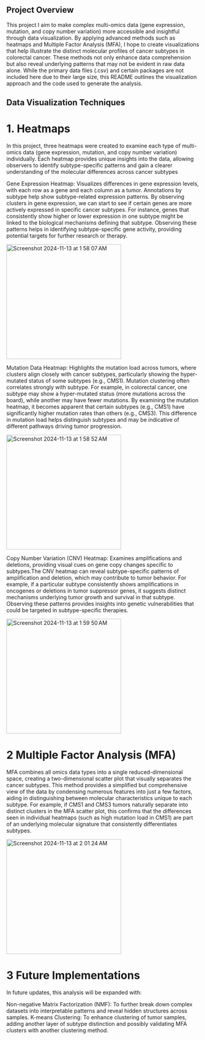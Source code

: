 ## Project Overview

This project I aim to make complex multi-omics data (gene expression, mutation, and copy number variation) more accessible and insightful through data visualization. By applying advanced methods such as heatmaps and Multiple Factor Analysis (MFA), I hope to create visualizations that help illustrate the distinct molecular profiles of cancer subtypes in colorectal cancer. These methods not only enhance data comprehension but also reveal underlying patterns that may not be evident in raw data alone. While the primary data files (.csv) and certain packages are not included here due to their large size, this README outlines the visualization approach and the code used to generate the analysis.

## Data Visualization Techniques
# 1. Heatmaps
In this project, three heatmaps were created to examine each type of multi-omics data (gene expression, mutation, and copy number variation) individually. Each heatmap provides unique insights into the data, allowing observers to identify subtype-specific patterns and gain a clearer understanding of the molecular differences across cancer subtypes

Gene Expression Heatmap: Visualizes differences in gene expression levels, with each row as a gene and each column as a tumor. Annotations by subtype help show subtype-related expression patterns. By observing clusters in gene expression, we can start to see if certain genes are more actively expressed in specific cancer subtypes. For instance, genes that consistently show higher or lower expression in one subtype might be linked to the biological mechanisms defining that subtype. Observing these patterns helps in identifying subtype-specific gene activity, providing potential targets for further research or therapy.


<img width="300" alt="Screenshot 2024-11-13 at 1 58 07 AM" src="https://github.com/user-attachments/assets/583cb3ab-2b77-400d-baf4-264ea8848257">

Mutation Data Heatmap: Highlights the mutation load across tumors, where clusters align closely with cancer subtypes, particularly showing the hyper-mutated status of some subtypes (e.g., CMS1). Mutation clustering often correlates strongly with subtype. For example, in colorectal cancer, one subtype may show a hyper-mutated status (more mutations across the board), while another may have fewer mutations. By examining the mutation heatmap, it becomes apparent that certain subtypes (e.g., CMS1) have significantly higher mutation rates than others (e.g., CMS3). This difference in mutation load helps distinguish subtypes and may be indicative of different pathways driving tumor progression.


<img width="300" alt="Screenshot 2024-11-13 at 1 58 52 AM" src="https://github.com/user-attachments/assets/43dc24a6-f977-436a-9c33-a7380ed21076">

Copy Number Variation (CNV) Heatmap: Examines amplifications and deletions, providing visual cues on gene copy changes specific to subtypes.The CNV heatmap can reveal subtype-specific patterns of amplification and deletion, which may contribute to tumor behavior. For example, if a particular subtype consistently shows amplifications in oncogenes or deletions in tumor suppressor genes, it suggests distinct mechanisms underlying tumor growth and survival in that subtype. Observing these patterns provides insights into genetic vulnerabilities that could be targeted in subtype-specific therapies.


<img width="300" alt="Screenshot 2024-11-13 at 1 59 50 AM" src="https://github.com/user-attachments/assets/01c7bd2e-8dee-4f9d-affb-3c3b2f57d33c">

# 2 Multiple Factor Analysis (MFA)
 MFA combines all omics data types into a single reduced-dimensional space, creating a two-dimensional scatter plot that visually separates the cancer subtypes. This method provides a simplified but comprehensive view of the data by condensing numerous features into just a few factors, aiding in distinguishing between molecular characteristics unique to each subtype. For example, if CMS1 and CMS3 tumors naturally separate into distinct clusters in the MFA scatter plot, this confirms that the differences seen in individual heatmaps (such as high mutation load in CMS1) are part of an underlying molecular signature that consistently differentiates subtypes.


<img width="300" alt="Screenshot 2024-11-13 at 2 01 24 AM" src="https://github.com/user-attachments/assets/b1bae966-8942-492e-8f75-77ffa9f26bb4">


# 3 Future Implementations


In future updates, this analysis will be expanded with:

Non-negative Matrix Factorization (NMF): To further break down complex datasets into interpretable patterns and reveal hidden structures across samples.
K-means Clustering: To enhance clustering of tumor samples, adding another layer of subtype distinction and possibly validating MFA clusters with another clustering method.

